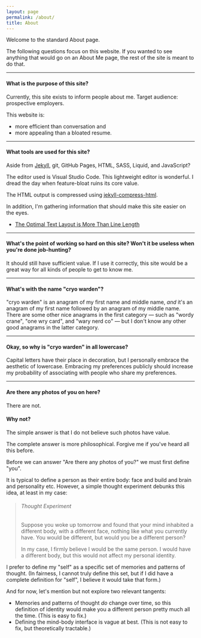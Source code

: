 ```yaml
---
layout: page
permalink: /about/
title: About
---
```


Welcome to the standard About page.

The following questions focus on this website. If you wanted to see anything that would go on an About Me page, the rest of the site is meant to do that.

----

#### What is the purpose of this site?

Currently, this site exists to inform people about me. Target audience: prospective employers.

This website is:

* more efficient than conversation and
* more appealing than a bloated resume.

----

#### What tools are used for this site?

Aside from [Jekyll](https://jekyllrb.com/), git, GitHub Pages, HTML, SASS, Liquid, and JavaScript?

The editor used is Visual Studio Code. This lightweight editor is wonderful. I dread the day when feature-bloat ruins its core value.

The HTML output is compressed using [jekyll-compress-html](https://github.com/penibelst/jekyll-compress-html).

In addition, I'm gathering information that should make this site easier on the eyes.

* [The Optimal Text Layout is More Than Line Length](https://www.paulolyslager.com/optimal-text-layout-line-length/)

----

#### What's the point of working so hard on this site? Won't it be useless when you're done job-hunting?

It should still have sufficient value. If I use it correctly, this site would be a great way for all kinds of people to get to know me.

----

#### What's with the name "cryo warden"?

"cryo warden" is an anagram of my first name and middle name, *and* it's an anagram of my first name followed by an anagram of my middle name. There are some other nice anagrams in the first category — such as "wordy crane", "one wry card", and "wary nerd co" — but I don't know any other good anagrams in the latter category.

----

#### Okay, so why is "cryo warden" in all lowercase?

Capital letters have their place in decoration, but I personally embrace the aesthetic of lowercase. Embracing my preferences publicly should increase my probability of associating with people who share my preferences.

----

#### Are there any photos of you on here?

There are not.

#### Why not?

The simple answer is that I do not believe such photos have value.

The complete answer is more philosophical. Forgive me if you've heard all this before.

Before we can answer "Are there any photos of you?" we must first define "you".

It is typical to define a person as their entire body: face and build and brain and personality etc. However, a simple thought experiment debunks this idea, at least in my case:

> ###### Thought Experiment
>
> Suppose you woke up tomorrow and found that your mind inhabited a different body, with a different face, nothing like what you currently have. You would be different, but would you be a different person?
>
> In my case, I firmly believe I would be the same person. I would have a different body, but this would not affect my personal identity.

I prefer to define my "self" as a specific set of memories and patterns of thought. (In fairness, I cannot truly define this set, but if I did have a complete definition for "self", I believe it would take that form.)

And for now, let's mention but not explore two relevant tangents:

* Memories and patterns of thought *do* change over time, so this definition of identity would make you a different person pretty much all the time. (This is easy to fix.)
* Defining the mind-body interface is vague at best. (This is not easy to fix, but theoretically tractable.)
